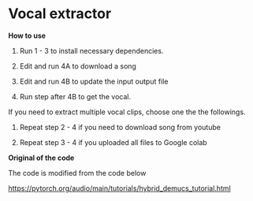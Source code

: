 # Vocal extractor

**How to use**

1. Run 1 - 3 to install necessary dependencies.

2. Edit and run 4A to download a song

3. Edit and run 4B to update the input output file

4. Run step after 4B to get the vocal.

If you need to extract multiple vocal clips, choose one the the followings.

1. Repeat step 2 - 4 if you need to download song from youtube

2. Repeat step 3 - 4 if you uploaded all files to Google colab

**Original of the code**

The code is modified from the code below 

https://pytorch.org/audio/main/tutorials/hybrid_demucs_tutorial.html

